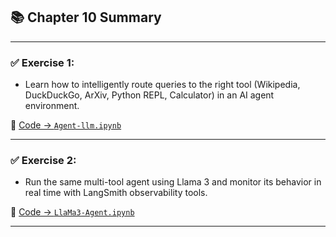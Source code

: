 ## 📚 Chapter 10 Summary

---

### ✅ Exercise 1: 

- Learn how to intelligently route queries to the right tool (Wikipedia, DuckDuckGo, ArXiv, Python REPL, Calculator) in an AI agent environment.

📂 [Code → `Agent-llm.ipynb`](Agent-llm.ipynb)

---

### ✅ Exercise 2: 

- Run the same multi-tool agent using Llama 3 and monitor its behavior in real time with LangSmith observability tools.

📂 [Code → `LlaMa3-Agent.ipynb`](LlaMa3-Agent.ipynb)

---